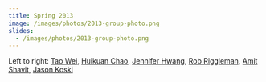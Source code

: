 ```yaml
---
title: Spring 2013
image: /images/photos/2013-group-photo.png
slides:
  - /images/photos/2013-group-photo.png
---
```


Left to right: [Tao Wei](/members/tao-wei/), [Huikuan Chao](/members/huikuan-chao/), [Jennifer Hwang](/members/jennifer-hwang), [Rob Riggleman](/members/robert-riggleman/), [Amit Shavit](/members/amit-shavit/), [Jason Koski](/members/jason-koski/)
